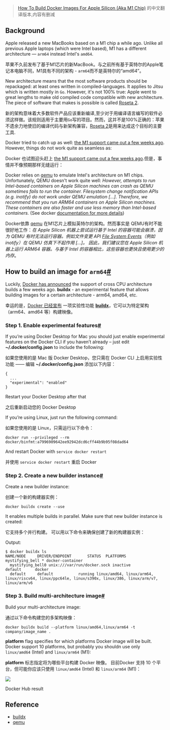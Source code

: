 > [How To Build Docker Images For Apple Silicon (Aka M1 Chip)](https://jitsu.com/blog/multi-platform-docker-builds) 的中文翻译版本,内容有删减

Background
--------------------------

Apple released a new MacBooks based on a M1 chip a while ago. Unlike all previous Apple laptops (which were Intel based), M1 has a different architecture — `arm64` instead Intel's `amd64`.

苹果不久前发布了基于M1芯片的新MacBook。与之前所有基于英特尔的Apple笔记本电脑不同，M1具有不同的架构 - `arm64`而不是英特尔的“amd64”。

New architecture means that the most software products should be repackaged: at least ones written in compiled-languages. It applies to Jitsu which is written mostly in `Go`. However, it's not 100% true: Apple went to great lengths to make old compiled code compatible with new architecture. The piece of software that makes is possible is called [Roseta 2](https://en.wikipedia.org/wiki/Rosetta_(software)).

新的架构意味着大多数软件产品应该重新编译,至少对于用编译语言编写的软件必须这样做。该规则适用于主要用`Go`写的项目。然而，这并不是100%正确的：苹果不遗余力地使旧的编译代码与新架构兼容，[Roseta 2](https://en.wikipedia.org/wiki/Rosetta_(software))是用来达成这个目标的主要工具.

Docker tried to catch up as well: [the M1 support came out a few weeks ago](https://docs.docker.com/docker-for-mac/apple-silicon/). However, things do not work quite as seamless as:

Docker 也试图迎头赶上 [the M1 support came out a few weeks ago](https://docs.docker.com/docker-for-mac/apple-silicon/).但是，事情并不像预期那样无缝运行：



Docker relies on [qemu](https://www.qemu.org/) to emulate Intel's architecture on M1 chips. Unfortunately, QEMU doesn't work quite well: _However, attempts to run Intel-based containers on Apple Silicon machines can crash as QEMU sometimes fails to run the container. Filesystem change notification APIs (e.g. inotify) do not work under QEMU emulation [...]. Therefore, we recommend that you run ARM64 containers on Apple Silicon machines. These containers are also faster and use less memory than Intel-based containers._ (See docker [documentation for more details](https://docs.docker.com/docker-for-mac/apple-silicon/))

Docker依靠 [qemu](https://www.qemu.org/) 在M1芯片上模拟英特尔的架构。然而事实是 QEMU有时不能很好地工作：_在 Apple Silicon 机器上尝试运行基于 Intel 的容器可能会崩溃，因为 QEMU 有时无法运行容器。例如文件变更 API [File System Events](https://developer.apple.com/documentation/coreservices/file_system_events)（例如 inotify）在 QEMU 仿真下不起作用 [...]。  因此，我们建议您在 Apple Silicon 机器上运行 ARM64 容器。与基于 Intel 的容器相比，这些容器也更快且使用更少的内存_。


How to build an image for `arm64`[#](#object)
---------------------------------------------

Luckily, [Docker has announced](https://www.docker.com/blog/multi-platform-docker-builds/) the support of cross CPU architecture builds a few weeks ago. **buildx** - an experimental feature that allows building images for a certain architecture - arm64, amd64, etc.

幸运的是，[Docker 已经宣布](https://www.docker.com/blog/multi-platform-docker-builds/) 一项实验性功能 **[buildx](https://github.com/docker/buildx)**，它可以为特定架构（arm64、amd64 等）构建映像。

### Step 1. Enable experimental features[#](#step-1-enable-experimental-features)

If you’re using Docker Desktop for Mac you should just enable experimental features on the Docker CLI if you haven’t already – just edit **~/.docker/config.json** to include the following:

如果您使用的是 Mac 版 Docker Desktop，您只需在 Docker CLI 上启用实验性功能 —— 编辑 **~/.docker/config.json** 添加以下内容：
```
{
  ...
  "experimental": "enabled"
}

```

Restart your Docker Desktop after that

之后重新启动您的 Docker Desktop

If you’re using Linux, just run the following command:


如果您使用的是 Linux，只需运行以下命令：

```
docker run --privileged --rm docker/binfmt:a7996909642ee92942dcd6cff44b9b95f08dad64

```

And restart Docker with `service docker restart`

并使用 `service docker restart` 重启 Docker

### Step 2. Create a new builder instance[#](#step-2-create-a-new-builder-instance)

Create a new builder instance:

创建一个新的构建器实例：

```
docker buildx create --use

```

It enables multiple builds in parallel. Make sure that new builder instance is created:

它支持多个并行构建。 可以用以下命令来确保创建了新的构建器实例：


Output:

```
$ docker buildx ls
NAME/NODE     DRIVER/ENDPOINT       STATUS  PLATFORMS
mystifying_bell * docker-container
  mystifying_bell0 unix:///var/run/docker.sock inactive
default      docker
  default     default           running linux/amd64, linux/arm64, linux/riscv64, linux/ppc64le, linux/s390x, linux/386, linux/arm/v7, linux/arm/v6

```

### Step 3. Build multi-architecture image[#](#step-3-build-multiarchitecture-image)

Build your multi-architecture image:

通过以下命令构建您的多架构映像：

```
docker buildx build --platform linux/amd64,linux/arm64 -t company/image_name .

```

**platform** flag specifies for which platforms Docker image will be built. Docker support 10 platforms, but probably you shouldn use only `linux/amd64` (Intel) and `linux/arm64` (M1):

**platform** 标志指定将为哪些平台构建 Docker 映像。 目前Docker 支持 10 个平台，但可能你应该只使用 `linux/amd64` (Intel) 和 `linux/arm64` (M1)：

![](https://jitsu.com/img/blog/multi-platform-docker-builds/docker-hub-result.png)

Docker Hub result

Reference
--------------------------
- [buildx](https://github.com/docker/buildx)
- [qemu](https://www.qemu.org/)